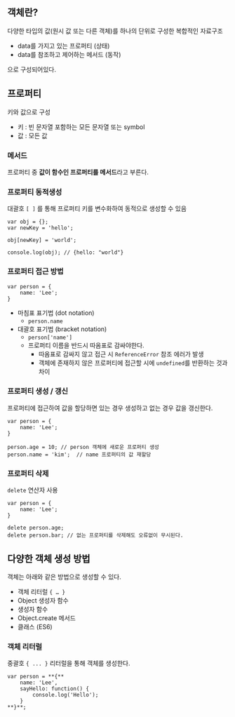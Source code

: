 ## 객체란?

다양한 타입의 값(원시 값 또는 다른 객체)를 하나의 단위로 구성한 복합적인 자료구조

- data를 가지고 있는 프로퍼티 (상태)
- data를 참조하고 제어하는 메서드 (동작)

으로 구성되어있다.

## 프로퍼티

키와 값으로 구성

- 키 : 빈 문자열 포함하는 모든 문자열 또는 symbol
- 값 : 모든 값

### 메서드

프로퍼티 중 **값이 함수인 프로퍼티를 메서드**라고 부른다.

### 프로퍼티 동적생성

대괄호 `[ ]` 를 통해 프로퍼티 키를 변수화하여 동적으로 생성할 수 있음

```tsx
var obj = {};
var newKey = 'hello';

obj[newKey] = 'world';

console.log(obj); // {hello: "world"}
```

### 프로퍼티 접근 방법

```tsx
var person = {
	name: 'Lee';
}
```

- 마침표 표기법 (dot notation)
    - `person.name`
- 대괄호 표기법 (bracket notation)
    - `person['name']`
    - 프로퍼티 이름을 반드시 따옴표로 감싸야한다.
        - 따옴표로 감싸지 않고 접근 시 `ReferenceError` 참조 에러가 발생
        - 객체에 존재하지 않은 프로퍼티에 접근할 시에 `undefined`를 반환하는 것과 차이

### 프로퍼티 생성 / 갱신

프로퍼티에 접근하여 값을 할당하면 있는 경우 생성하고 없는 경우 값을 갱신한다.

```tsx
var person = {
	name: 'Lee';
}

person.age = 10; // person 객체에 새로운 프로퍼티 생성
person.name = 'kim';  // name 프로퍼티의 값 재할당
```

### 프로퍼티 삭제

`delete`  연산자 사용

```tsx
var person = {
	name: 'Lee';
}

delete person.age;
delete person.bar; // 없는 프로퍼티를 삭제해도 오류없이 무시된다. 
```

## 다양한 객체 생성 방법

객체는 아래와 같은 방법으로 생성할 수 있다.

- 객체 리터럴 `{ … }`
- Object 생성자 함수
- 생성자 함수
- Object.create 메서드
- 클래스 (ES6)

### 객체 리터럴

중괄호 `{ ... }`  리터럴을 통해 객체를 생성한다.

```tsx
var person = **{**
	name: 'Lee',
	sayHello: function() {
		console.log('Hello');
	}
**}**;
```